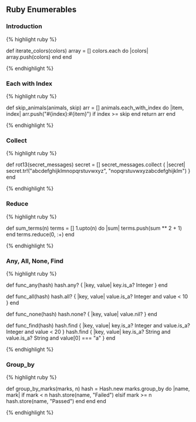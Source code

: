 ---
---
## Ruby Enumerables

### Introduction
{% highlight ruby %}

def iterate_colors(colors)
    array = []
    colors.each do |colors|
        array.push(colors)
    end
end

{% endhighlight %}


### Each with Index
{% highlight ruby %}

def skip_animals(animals, skip)
    arr = []
    animals.each_with_index do |item, index|
        arr.push("#{index}:#{item}") if index >= skip
    end
    return arr
end

{% endhighlight %}

<!--break-->

### Collect
{% highlight ruby %}

def rot13(secret_messages)
    secret = []
    secret_messages.collect { |secret| 
        secret.tr!("abcdefghijklmnopqrstuvwxyz",
        "nopqrstuvwxyzabcdefghijklm") 
    }
end

{% endhighlight %}

### Reduce
{% highlight ruby %}

def sum_terms(n)
    terms = []
    1.upto(n) do |sum|
        terms.push(sum ** 2 + 1)
    end
    terms.reduce(0, :+)
end

{% endhighlight %}

### Any, All, None, Find
{% highlight ruby %}

def func_any(hash)
    hash.any? { |key, value| key.is_a? Integer }
end

def func_all(hash)
    hash.all? { |key, value| 
        value.is_a? Integer 
        and value < 10 
    }
end

def func_none(hash)
    hash.none? { |key, value| value.nil? }
end

def func_find(hash)
    hash.find { |key, value|
        key.is_a? Integer 
        and value.is_a? Integer 
        and value < 20 
    }
    hash.find { |key, value| 
        key.is_a? String 
        and value.is_a? String 
        and value[0] === "a" 
    }
end

{% endhighlight %}

### Group_by
{% highlight ruby %}

def group_by_marks(marks, n)
    hash = Hash.new
    marks.group_by do |name, mark|
        if mark < n
            hash.store(name, "Failed")
        elsif mark >= n
            hash.store(name, "Passed")
        end
    end
end

{% endhighlight %}
